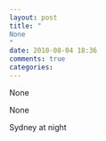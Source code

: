 ```yaml
---
layout: post
title: "
None
"
date: 2010-08-04 18:36
comments: true
categories: 
---
```


None


None


Sydney at night

